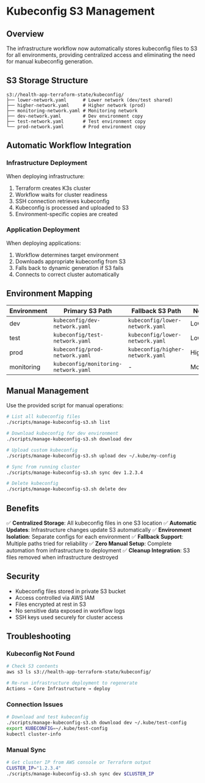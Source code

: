 # Kubeconfig S3 Management

## Overview

The infrastructure workflow now automatically stores kubeconfig files to S3 for all environments, providing centralized access and eliminating the need for manual kubeconfig generation.

## S3 Storage Structure

```
s3://health-app-terraform-state/kubeconfig/
├── lower-network.yaml      # Lower network (dev/test shared)
├── higher-network.yaml     # Higher network (prod)
├── monitoring-network.yaml # Monitoring network
├── dev-network.yaml        # Dev environment copy
├── test-network.yaml       # Test environment copy
└── prod-network.yaml       # Prod environment copy
```

## Automatic Workflow Integration

### Infrastructure Deployment
When deploying infrastructure:
1. Terraform creates K3s cluster
2. Workflow waits for cluster readiness
3. SSH connection retrieves kubeconfig
4. Kubeconfig is processed and uploaded to S3
5. Environment-specific copies are created

### Application Deployment
When deploying applications:
1. Workflow determines target environment
2. Downloads appropriate kubeconfig from S3
3. Falls back to dynamic generation if S3 fails
4. Connects to correct cluster automatically

## Environment Mapping

| Environment | Primary S3 Path | Fallback S3 Path | Network |
|-------------|----------------|------------------|---------|
| dev | `kubeconfig/dev-network.yaml` | `kubeconfig/lower-network.yaml` | Lower |
| test | `kubeconfig/test-network.yaml` | `kubeconfig/lower-network.yaml` | Lower |
| prod | `kubeconfig/prod-network.yaml` | `kubeconfig/higher-network.yaml` | Higher |
| monitoring | `kubeconfig/monitoring-network.yaml` | - | Monitoring |

## Manual Management

Use the provided script for manual operations:

```bash
# List all kubeconfig files
./scripts/manage-kubeconfig-s3.sh list

# Download kubeconfig for dev environment
./scripts/manage-kubeconfig-s3.sh download dev

# Upload custom kubeconfig
./scripts/manage-kubeconfig-s3.sh upload dev ~/.kube/my-config

# Sync from running cluster
./scripts/manage-kubeconfig-s3.sh sync dev 1.2.3.4

# Delete kubeconfig
./scripts/manage-kubeconfig-s3.sh delete dev
```

## Benefits

✅ **Centralized Storage**: All kubeconfig files in one S3 location
✅ **Automatic Updates**: Infrastructure changes update S3 automatically
✅ **Environment Isolation**: Separate configs for each environment
✅ **Fallback Support**: Multiple paths tried for reliability
✅ **Zero Manual Setup**: Complete automation from infrastructure to deployment
✅ **Cleanup Integration**: S3 files removed when infrastructure destroyed

## Security

- Kubeconfig files stored in private S3 bucket
- Access controlled via AWS IAM
- Files encrypted at rest in S3
- No sensitive data exposed in workflow logs
- SSH keys used securely for cluster access

## Troubleshooting

### Kubeconfig Not Found
```bash
# Check S3 contents
aws s3 ls s3://health-app-terraform-state/kubeconfig/

# Re-run infrastructure deployment to regenerate
Actions → Core Infrastructure → deploy
```

### Connection Issues
```bash
# Download and test kubeconfig
./scripts/manage-kubeconfig-s3.sh download dev ~/.kube/test-config
export KUBECONFIG=~/.kube/test-config
kubectl cluster-info
```

### Manual Sync
```bash
# Get cluster IP from AWS console or Terraform output
CLUSTER_IP="1.2.3.4"
./scripts/manage-kubeconfig-s3.sh sync dev $CLUSTER_IP
```